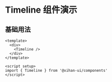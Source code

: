 # Timeline 组件演示

## 基础用法

```vue
<template>
  <div>
    <Timeline />
  </div>
</template>

<script setup>
import { Timeline } from '@xihan-ui/components'
</script>
```

